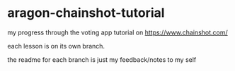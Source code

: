 # aragon-chainshot-tutorial

my progress through the voting app tutorial on https://www.chainshot.com/

each lesson is on its own branch.

the readme for each branch is just my feedback/notes to my self
